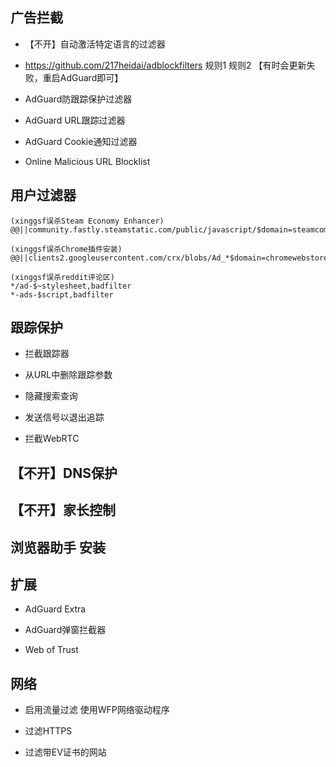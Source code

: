 
## 广告拦截

- 【不开】自动激活特定语言的过滤器

- https://github.com/217heidai/adblockfilters 规则1 规则2 【有时会更新失败，重启AdGuard即可】

- AdGuard防跟踪保护过滤器

- AdGuard URL跟踪过滤器

- AdGuard Cookie通知过滤器

- Online Malicious URL Blocklist

## 用户过滤器

```
(xinggsf误杀Steam Economy Enhancer)
@@||community.fastly.steamstatic.com/public/javascript/$domain=steamcommunity.com,important

(xinggsf误杀Chrome插件安装)
@@||clients2.googleusercontent.com/crx/blobs/Ad_*$domain=chromewebstore.google.com,important

(xinggsf误杀reddit评论区)
*/ad-$~stylesheet,badfilter
*-ads-$script,badfilter
```

## 跟踪保护

- 拦截跟踪器

- 从URL中删除跟踪参数

- 隐藏搜索查询

- 发送信号以退出追踪

- 拦截WebRTC

## 【不开】DNS保护

## 【不开】家长控制

## 浏览器助手 安装

## 扩展

- AdGuard Extra

- AdGuard弹窗拦截器

- Web of Trust

## 网络

- 启用流量过滤 使用WFP网络驱动程序

- 过滤HTTPS

- 过滤带EV证书的网站
